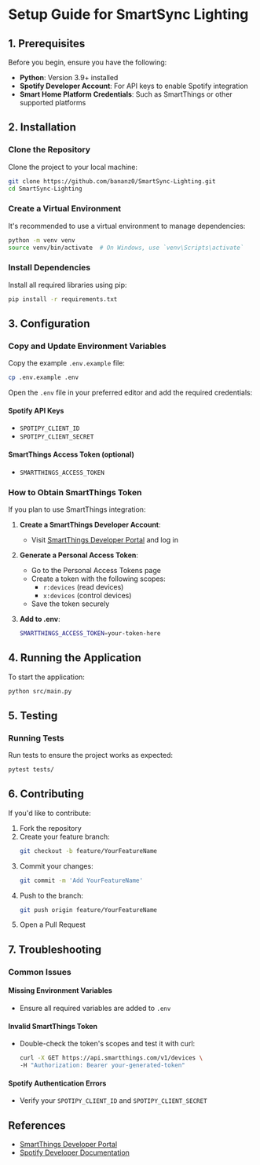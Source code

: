 # Setup Guide for SmartSync Lighting

## 1. Prerequisites

Before you begin, ensure you have the following:

- **Python**: Version 3.9+ installed
- **Spotify Developer Account**: For API keys to enable Spotify integration
- **Smart Home Platform Credentials**: Such as SmartThings or other supported platforms

## 2. Installation

### Clone the Repository

Clone the project to your local machine:

```bash
git clone https://github.com/bananz0/SmartSync-Lighting.git
cd SmartSync-Lighting
```

### Create a Virtual Environment

It's recommended to use a virtual environment to manage dependencies:

```bash
python -m venv venv
source venv/bin/activate  # On Windows, use `venv\Scripts\activate`
```

### Install Dependencies

Install all required libraries using pip:

```bash
pip install -r requirements.txt
```

## 3. Configuration

### Copy and Update Environment Variables

Copy the example `.env.example` file:

```bash
cp .env.example .env
```

Open the `.env` file in your preferred editor and add the required credentials:

#### Spotify API Keys
- `SPOTIPY_CLIENT_ID`
- `SPOTIPY_CLIENT_SECRET`

#### SmartThings Access Token (optional)
- `SMARTTHINGS_ACCESS_TOKEN`

### How to Obtain SmartThings Token

If you plan to use SmartThings integration:

1. **Create a SmartThings Developer Account**:
   - Visit [SmartThings Developer Portal](https://smartthings.developer.samsung.com/) and log in

2. **Generate a Personal Access Token**:
   - Go to the Personal Access Tokens page
   - Create a token with the following scopes:
     - `r:devices` (read devices)
     - `x:devices` (control devices)
   - Save the token securely

3. **Add to .env**:
   ```bash
   SMARTTHINGS_ACCESS_TOKEN=your-token-here
   ```

## 4. Running the Application

To start the application:

```bash
python src/main.py
```

## 5. Testing

### Running Tests

Run tests to ensure the project works as expected:

```bash
pytest tests/
```

## 6. Contributing

If you'd like to contribute:

1. Fork the repository
2. Create your feature branch:
   ```bash
   git checkout -b feature/YourFeatureName
   ```
3. Commit your changes:
   ```bash
   git commit -m 'Add YourFeatureName'
   ```
4. Push to the branch:
   ```bash
   git push origin feature/YourFeatureName
   ```
5. Open a Pull Request

## 7. Troubleshooting

### Common Issues

#### Missing Environment Variables
- Ensure all required variables are added to `.env`

#### Invalid SmartThings Token
- Double-check the token's scopes and test it with curl:
  ```bash
  curl -X GET https://api.smartthings.com/v1/devices \
  -H "Authorization: Bearer your-generated-token"
  ```

#### Spotify Authentication Errors
- Verify your `SPOTIPY_CLIENT_ID` and `SPOTIPY_CLIENT_SECRET`

## References

- [SmartThings Developer Portal](https://smartthings.developer.samsung.com/)
- [Spotify Developer Documentation](https://developer.spotify.com/documentation/)